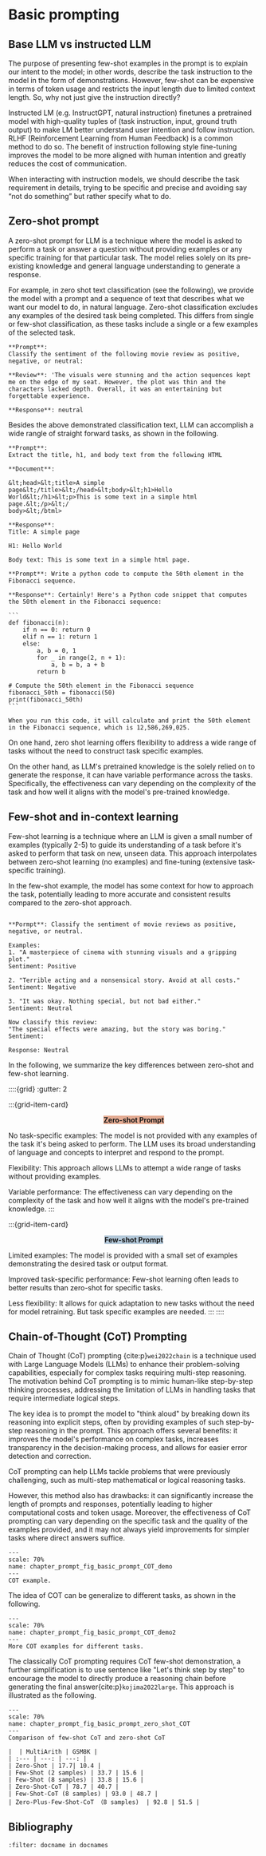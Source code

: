 # Basic prompting

## Base LLM vs instructed LLM


The purpose of presenting few-shot examples in the prompt is to explain our intent to the model; in other words, describe the task instruction to the model in the form of demonstrations. However, few-shot can be expensive in terms of token usage and restricts the input length due to limited context length. So, why not just give the instruction directly?

Instructed LM (e.g. InstructGPT, natural instruction) finetunes a pretrained model with high-quality tuples of (task instruction, input, ground truth output) to make LM better understand user intention and follow instruction. RLHF (Reinforcement Learning from Human Feedback) is a common method to do so. The benefit of instruction following style fine-tuning improves the model to be more aligned with human intention and greatly reduces the cost of communication.

When interacting with instruction models, we should describe the task requirement in details, trying to be specific and precise and avoiding say “not do something” but rather specify what to do.

## Zero-shot prompt

A zero-shot prompt for LLM is a technique where the model is asked to perform a task or answer a question without providing examples or any specific training for that particular task. The model relies solely on its pre-existing knowledge and general language understanding to generate a response.

For example, in zero shot text classification (see the following), we provide the model with a prompt and a sequence of text that describes what we want our model to do, in natural language. Zero-shot classification excludes any examples of the desired task being completed. This differs from single or few-shot classification, as these tasks include a single or a few examples of the selected task.

````{prf:example} Zero shot prompt for movie review sentiment classification
**Prompt**: 
Classify the sentiment of the following movie review as positive, negative, or neutral:

**Review**: 'The visuals were stunning and the action sequences kept me on the edge of my seat. However, the plot was thin and the characters lacked depth. Overall, it was an entertaining but forgettable experience.

**Response**: neutral
````

Besides the above demonstrated classification text, LLM can accomplish a wide rangle of straight forward tasks, as shown in the following.

````{prf:example} Zero shot prompt for text extracting
**Prompt**: 
Extract the title, h1, and body text from the following HTML

**Document**:

&lt;head>&lt;title>A simple page&lt;/title>&lt;/head>&lt;body>&lt;h1>Hello
World&lt;/h1>&lt;p>This is some text in a simple html page.&lt;/p>&lt;/
body>&lt;/btml>

**Response**:
Title: A simple page

H1: Hello World

Body text: This is some text in a simple html page.
````


````{prf:example} Zero shot prompt for programming task
**Prompt**: Write a python code to compute the 50th element in the Fibonacci sequence.

**Response**: Certainly! Here's a Python code snippet that computes the 50th element in the Fibonacci sequence:

```
def fibonacci(n):
    if n == 0: return 0
    elif n == 1: return 1
    else:
        a, b = 0, 1
        for _ in range(2, n + 1):
            a, b = b, a + b
        return b

# Compute the 50th element in the Fibonacci sequence
fibonacci_50th = fibonacci(50)
print(fibonacci_50th)
```

When you run this code, it will calculate and print the 50th element in the Fibonacci sequence, which is 12,586,269,025.

````

On one hand, zero shot learning offers flexibility to address a wide range of tasks without the need to construct task specific examples.

On the other hand, as LLM's pretrained knowledge is the solely relied on to generate the response, it can have variable performance across the tasks. Specifically, the effectiveness can vary depending on the complexity of the task and how well it aligns with the model's pre-trained knowledge.


## Few-shot and in-context learning

Few-shot learning is a technique where an LLM is given a small number of examples (typically 2-5) to guide its understanding of a task before it's asked to perform that task on new, unseen data. This approach interpolates between zero-shot learning (no examples) and fine-tuning (extensive task-specific training).

In the few-shot example, the model has some context for how to approach the task, potentially leading to more accurate and consistent results compared to the zero-shot approach.

````{prf:example}

**Pormpt**: Classify the sentiment of movie reviews as positive, negative, or neutral.

Examples:
1. "A masterpiece of cinema with stunning visuals and a gripping plot." 
Sentiment: Positive

2. "Terrible acting and a nonsensical story. Avoid at all costs."
Sentiment: Negative

3. "It was okay. Nothing special, but not bad either."
Sentiment: Neutral

Now classify this review:
"The special effects were amazing, but the story was boring."
Sentiment:

Response: Neutral
````

In the following, we summarize the key differences between zero-shot and few-shot learning.

::::{grid}
:gutter: 2

:::{grid-item-card} <p style="text-align: center;"><span style="background-color: #e4ac94">**Zero-shot Prompt**</span></p>
No task-specific examples: The model is not provided with any examples of the task it's being asked to perform. The LLM uses its broad understanding of language and concepts to interpret and respond to the prompt.

Flexibility: This approach allows LLMs to attempt a wide range of tasks without providing examples.

Variable performance: The effectiveness can vary depending on the complexity of the task and how well it aligns with the model's pre-trained knowledge.
:::

:::{grid-item-card} <p style="text-align: center;"><span style="background-color: #b4c9da">**Few-shot Prompt**</span></p>
Limited examples: The model is provided with a small set of examples demonstrating the desired task or output format.

Improved task-specific performance: Few-shot learning often leads to better results than zero-shot for specific tasks.

Less flexibility: It allows for quick adaptation to new tasks without the need for model retraining. But task specific examples are needed.
:::
::::


## Chain-of-Thought (CoT) Prompting

Chain of Thought (CoT) prompting {cite:p}`wei2022chain` is a technique used with Large Language Models (LLMs) to enhance their problem-solving capabilities, especially for complex tasks requiring multi-step reasoning. The motivation behind CoT prompting is to mimic human-like step-by-step thinking processes, addressing the limitation of LLMs in handling tasks that require intermediate logical steps. 

The key idea is to prompt the model to "think aloud" by breaking down its reasoning into explicit steps, often by providing examples of such step-by-step reasoning in the prompt. This approach offers several benefits: it improves the model's performance on complex tasks, increases transparency in the decision-making process, and allows for easier error detection and correction.

CoT prompting can help LLMs tackle problems that were previously challenging, such as multi-step mathematical or logical reasoning tasks.

However, this method also has drawbacks: it can significantly increase the length of prompts and responses, potentially leading to higher computational costs and token usage. Moreover, the effectiveness of CoT prompting can vary depending on the specific task and the quality of the examples provided, and it may not always yield improvements for simpler tasks where direct answers suffice.


```{figure} ../img/chapter_prompt/prompting/chain_of_thought/chain_of_thought_prompt_demo.png
---
scale: 70%
name: chapter_prompt_fig_basic_prompt_COT_demo
---
COT example.
```

The idea of COT can be generalize to different tasks, as shown in the following.

```{figure} ../img/chapter_prompt/prompting/chain_of_thought/chain_of_thought_prompt_demo2.png
---
scale: 70%
name: chapter_prompt_fig_basic_prompt_COT_demo2
---
More COT examples for different tasks.
```

The classically CoT prompting requires CoT few-shot demonstration, a further simplification is to use sentence like "Let's think step by step" to encourage the model to directly produce a reasoning chain before generating the final answer{cite:p}`kojima2022large`. This approach is illustrated as the following. 

```{figure} ../img/chapter_prompt/prompting/chain_of_thought/zero_shot_CoT.png
---
scale: 70%
name: chapter_prompt_fig_basic_prompt_zero_shot_COT
---
Comparison of few-shot CoT and zero-shot CoT
```

```{table}
|  | MultiArith | GSM8K |
| :--- | ---: | ---: |
| Zero-Shot | 17.7| 10.4 |
| Few-Shot (2 samples) | 33.7 | 15.6 |
| Few-Shot (8 samples) | 33.8 | 15.6 |
| Zero-Shot-CoT | 78.7 | 40.7 |
| Few-Shot-CoT (8 samples) | 93.0 | 48.7 |
| Zero-Plus-Few-Shot-CoT （8 samples)  | 92.8 | 51.5 |
```

## Bibliography

```{bibliography} ../../_bibliography/references.bib
:filter: docname in docnames
```